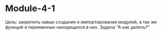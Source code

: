 # Module-4-1
Цель: закрепить навык создания и импортирования модулей, а так же функций и переменных находящихся в них. Задача "А как делить?"
